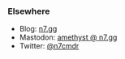 ### Elsewhere

- Blog: 
  <a rel="me" href="https://n7.gg">n7.gg</a>
- Mastodon:
  <a rel="me" href="https://toots.n7.gg/@amethyst">amethyst @ n7.gg</a>
- Twitter:
  <a rel="me" href="https://twitter.com/n7cmdr">@n7cmdr</a>
